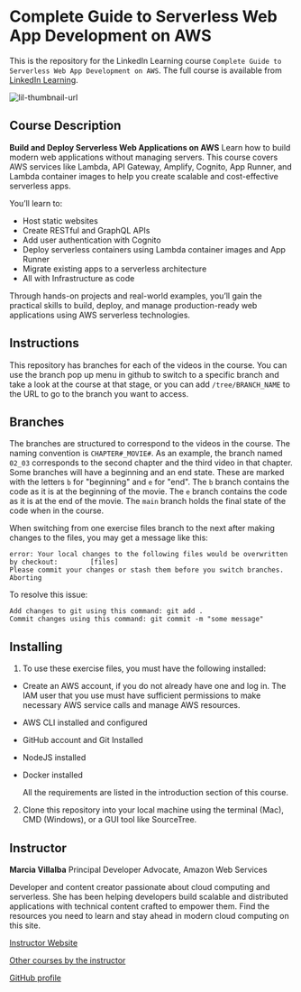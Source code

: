 # Complete Guide to Serverless Web App Development on AWS
This is the repository for the LinkedIn Learning course `Complete Guide to Serverless Web App Development on AWS`. The full course is available from [LinkedIn Learning][lil-course-url].

![lil-thumbnail-url]

## Course Description
**Build and Deploy Serverless Web Applications on AWS**
Learn how to build modern web applications without managing servers. This course covers AWS services like Lambda, API Gateway, Amplify, Cognito, App Runner, and Lambda container images to help you create scalable and cost-effective serverless apps.

You’ll learn to:
- Host static websites
- Create RESTful and GraphQL APIs
- Add user authentication with Cognito
- Deploy serverless containers using Lambda container images and App Runner
- Migrate existing apps to a serverless architecture
- All with Infrastructure as code

Through hands-on projects and real-world examples, you’ll gain the practical skills to build, deploy, and manage production-ready web applications using AWS serverless technologies.

## Instructions
This repository has branches for each of the videos in the course. You can use the branch pop up menu in github to switch to a specific branch and take a look at the course at that stage, or you can add `/tree/BRANCH_NAME` to the URL to go to the branch you want to access.

## Branches
The branches are structured to correspond to the videos in the course. The naming convention is `CHAPTER#_MOVIE#`. As an example, the branch named `02_03` corresponds to the second chapter and the third video in that chapter. 
Some branches will have a beginning and an end state. These are marked with the letters `b` for "beginning" and `e` for "end". The `b` branch contains the code as it is at the beginning of the movie. The `e` branch contains the code as it is at the end of the movie. The `main` branch holds the final state of the code when in the course.

When switching from one exercise files branch to the next after making changes to the files, you may get a message like this:

    error: Your local changes to the following files would be overwritten by checkout:        [files]
    Please commit your changes or stash them before you switch branches.
    Aborting

To resolve this issue:
	
    Add changes to git using this command: git add .
	Commit changes using this command: git commit -m "some message"

## Installing
1. To use these exercise files, you must have the following installed:
- Create an AWS account, if you do not already have one and log in. The IAM user that you use must have sufficient permissions to make necessary AWS service calls and manage AWS resources.
- AWS CLI installed and configured
- GitHub account and Git Installed
- NodeJS installed
- Docker installed

    All the requirements are listed in the introduction section of this course.


2. Clone this repository into your local machine using the terminal (Mac), CMD (Windows), or a GUI tool like SourceTree.

## Instructor

**Marcia Villalba** Principal Developer Advocate, Amazon Web Services

Developer and content creator passionate about cloud computing and serverless. She has been helping developers build scalable and distributed applications with technical content crafted to empower them. Find the resources you need to learn and stay ahead in modern cloud computing on this site.


[Instructor Website](marcia.dev)

[Other courses by the instructor](https://www.linkedin.com/learning/instructors/marcia-villalba)

[GitHub profile](https://github.com/mavi888)
                            

[0]: # (Replace these placeholder URLs with actual course URLs)

[lil-course-url]: https://www.linkedin.com/learning/
[lil-thumbnail-url]: https://media.licdn.com/dms/image/v2/D4E0DAQG0eDHsyOSqTA/learning-public-crop_675_1200/B4EZVdqqdwHUAY-/0/1741033220778?e=2147483647&v=beta&t=FxUDo6FA8W8CiFROwqfZKL_mzQhYx9loYLfjN-LNjgA

